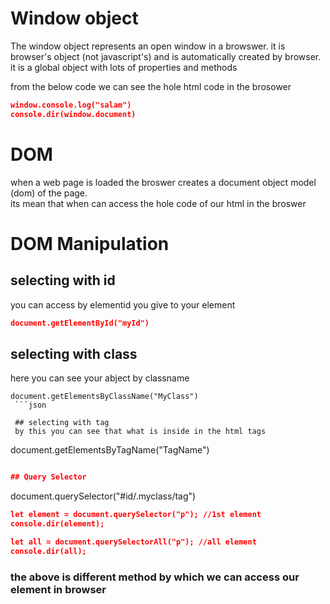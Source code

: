 # Window object
The window object represents an open window in a browswer. it is browser's object (not javascript's) and is automatically created by browser.   
it is a global object with lots of properties and methods
   
from the below code we can see the hole html code in the brosower
```json
window.console.log("salam")   
console.dir(window.document)
```
# DOM 
when a web page is loaded the broswer creates a document object model (dom) of the page.   
its mean that when can access the hole code of our html in the broswer
# DOM Manipulation
## selecting with id
you can access by elementid you give to your element
```json
document.getElementById("myId")
```
## selecting with class
here you can see your abject by classname
``` 
document.getElementsByClassName("MyClass")
 ```json

 ## selecting with tag
 by this you can see that what is inside in the html tags
```
document.getElementsByTagName("TagName")
```json

## Query Selector
```
document.querySelector("#id/.myclass/tag")

```json
let element = document.querySelector("p"); //1st element
console.dir(element);

let all = document.querySelectorAll("p"); //all element
console.dir(all);

```
   

### the above is different method by which we can access our element in browser 
 